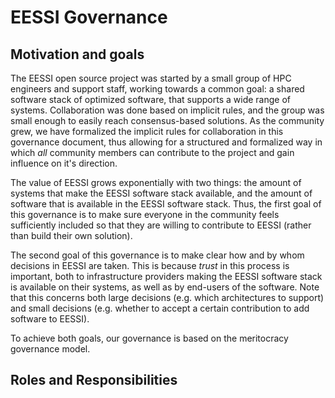 # EESSI Governance

## Motivation and goals
<!-- First, let's address the 'why'-->
The EESSI open source project was started by a small group of HPC engineers and support staff, working towards a common goal: a shared software stack of optimized software, that supports a wide range of systems. Collaboration was done based on implicit rules, and the group was small enough to easily reach consensus-based solutions. As the community grew, we have formalized the implicit rules for collaboration in this governance document, thus allowing for a structured and formalized way in which _all_ community members can contribute to the project and gain influence on it's direction.

The value of EESSI grows exponentially with two things: the amount of systems that make the EESSI software stack available, and the amount of software that is available in the EESSI software stack. Thus, the first goal of this governance is to make sure everyone in the community feels sufficiently included so that they are willing to contribute to EESSI (rather than build their own solution).

The second goal of this governance is to make clear how and by whom decisions in EESSI are taken. This is because _trust_ in this process is important, both to infrastructure providers making the EESSI software stack is available on their systems, as well as by end-users of the software. Note that this concerns both large decisions (e.g. which architectures to support) and small decisions (e.g. whether to accept a certain contribution to add software to EESSI).

To achieve both goals, our governance is based on the meritocracy governance model.<!-- Is this indeed what we want? We COULD be less open, and it COULD be better for the security aspect of things... --->

## Roles and Responsibilities

<!-- TODO make a chart similar to the governance map at https://ubuntu.com/community/governance ?

General note:
- All roles affecting security (Infrastructure maintainers, Code maintainers, Deployers, Builders): how do we ensure security?
- Should probably be a limited group of people, and at least 1 person in the current group should know the new person _personally_ before accepting into the group. Should probably state this explicitely in the governance

### Steering Committee

- Governance
- Arbitrage
- Consult on large technical decisions? Or does it take them? Or do we need a technical board?
- How is the steering committee composed (election?)
- How are people removed from the steering committee (next election? Step down? Unanimous vote by the others?)

### Code maintainers

- Github
- How does one get rights? Who assigns them? Who takes them away?
- How does one become code maintainer? How does one get removed from this group?

### Infrastructure maintainers

- Stratum 0, Stratum 1, build infrastructure
- Policy: we only ingest from infrastructured maintained by the Infrastructure maintainers

### Deployers

- Have the power to deploy software, i.e. tell the Stratum 0 to ingest software into the repository
- How does one get this right? How is it removed?

### Builders

### Contributors

### Users


EESSI recognises that formal governance is essential given the ambitions of the project, not just for EESSI
itself but also to those who would adopt EESSI and/or fund its development.

EESSI is, therefore, in the process of adopting a formal governance model. To facilitate this process it has created an
_Interim Steering Committee_ whose role is to progress this adoption while also providing direction to the project.

## Members of the _Interim Steering Committee_

The members of the _Interim Steering Committee_ are listed below. Each member of the _Interim Steering Committee_ also
nominate an alternate should they not be able to attend a meeting of the committee.

* _Interim Steering Committee Lead_: Kenneth Hoste ([Ghent University](https://www.ugent.be/en)), [@boegel](https://github.com/boegel)
    * _Alternate: Lara Peeters ([Ghent University](https://www.ugent.be/en)), :material-github: [@laraPPr](https://github.com/laraPPr)_
* Alan O'Cais ([CECAM](https://www.cecam.org/), [University of Barcelona](https://web.ub.edu/inici)), :material-github: [@ocaisa](https://github.com/ocaisa)
    * _Alternate: Davide Grassano ([CECAM](https://www.cecam.org/)), :material-github: [@crivella](https://github.com/crivella)_
* Bob Dröge ([University of Groningen](https://www.rug.nl/)), :material-github: [@bedroge](https://github.com/bedroge)
    * _Alternate: Henk-Jan Zilverberg ([University of Groningen](https://www.rug.nl/)), :material-github: [@zilverberg](https://github.com/zilverberg)_
* Caspar van Leeuwen ([SURF](https://www.surf.nl/en)), :material-github: [@casparvl](https://github.com/casparvl)
    * _Alternate: Satish Kamath ([SURF](https://www.surf.nl/en)), :material-github: [@satishskamath](https://github.com/satishskamath)_
* Thomas Röblitz ([University of Bergen](https://www.uib.no/en)), [@trz42](https://github.com/trz42)
    * _Alternate: Terje Kvernes ([University of Oslo](https://www.uio.no/english/)), :material-github: [@terjekv](https://github.com/terjekv)_
